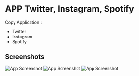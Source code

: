
# APP Twitter, Instagram, Spotify

Copy Application : 
- Twitter
- Instagram
- Spotify


## Screenshots

![App Screenshot](https://i.ibb.co/sVr1BL7/Capture-d-e-cran-2022-11-29-a-12-26-52.png=20x20)
![App Screenshot](https://i.ibb.co/Bs628wK/Capture-d-e-cran-2022-11-29-a-13-13-58.png)
![App Screenshot](https://i.ibb.co/Wxb7Khr/Capture-d-e-cran-2022-11-29-a-13-14-17.png)


